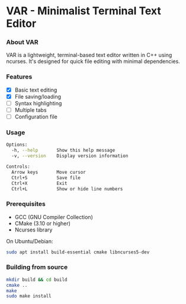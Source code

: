 # VAR - Minimalist Terminal Text Editor

### About VAR

VAR is a lightweight, terminal-based text editor written in C++ using ncurses. It's designed for quick file editing with minimal dependencies.

### Features
- [x] Basic text editing
- [x] File saving/loading
- [ ] Syntax highlighting
- [ ] Multiple tabs
- [ ] Configuration file

### Usage

```bash
Options:
  -h, --help       Show this help message
  -v, --version    Display version information

Controls:
  Arrow keys       Move cursor
  Ctrl+S           Save file
  Ctrl+X           Exit
  Ctrl+L           Show or hide line numbers
```

### Prerequisites

- GCC (GNU Compiler Collection)
- CMake (3.10 or higher)
- Ncurses library

On Ubuntu/Debian:
```bash
sudo apt install build-essential cmake libncurses5-dev
```

### Building from source
```bash
mkdir build && cd build
cmake ..
make
sudo make install
```
